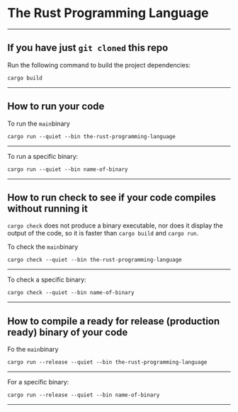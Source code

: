 # The Rust Programming Language
_______________________________________________________________________________
## If you have just `git cloned` this repo

Run the following command to build the project dependencies:
```
cargo build
```

_______________________________________________________________________________
## How to run your code

To run the `main`binary
```
cargo run --quiet --bin the-rust-programming-language
```
_______________________________________________________________________________
To run a specific binary:
```
cargo run --quiet --bin name-of-binary
```
_______________________________________________________________________________
## How to run check to see if your code compiles without running it

`cargo check` does not produce a binary executable, 
nor does it display the output of the code, 
so it is faster than `cargo build` and `cargo run`.

To check the `main`binary
```
cargo check --quiet --bin the-rust-programming-language
```
_______________________________________________________________________________
To check a specific binary:
```
cargo check --quiet --bin name-of-binary
```
_______________________________________________________________________________
## How to compile a ready for release (production ready) binary of your code

Fo the `main`binary
```
cargo run --release --quiet --bin the-rust-programming-language
```
_______________________________________________________________________________
For a specific binary:
```
cargo run --release --quiet --bin name-of-binary
```

_______________________________________________________________________________
